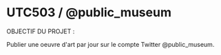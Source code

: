 # UTC503 / @public_museum

OBJECTIF DU PROJET :

Publier une oeuvre d'art par jour sur le compte Twitter @public_museum.

